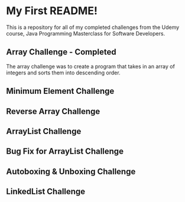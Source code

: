 # My First README!

This is a repository for all of my completed challenges from the Udemy course, Java Programming Masterclass for Software Developers.

## Array Challenge - Completed

The array challenge was to create a program that takes in an array of integers and sorts them into descending order.

## Minimum Element Challenge

## Reverse Array Challenge

## ArrayList Challenge

## Bug Fix for ArrayList Challenge 

## Autoboxing & Unboxing Challenge

## LinkedList Challenge